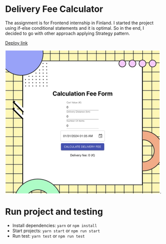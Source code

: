# Delivery Fee Calculator

The assignment is for Frontend internship in Finland.
I started the project using if-else conditional statements and it is optimal. So in the end, I decided to go with other approach applying Strategy pattern.

[Deploy link](https://delivery-fee-calculation.vercel.app/)

![screenshot](./src/images/Screenshot.png)

# Run project and testing

- Install dependencies: `yarn` or `npm install`
- Start projects: `yarn start` or `npm run start`
- Run test: `yarn test` or `npm run test`
